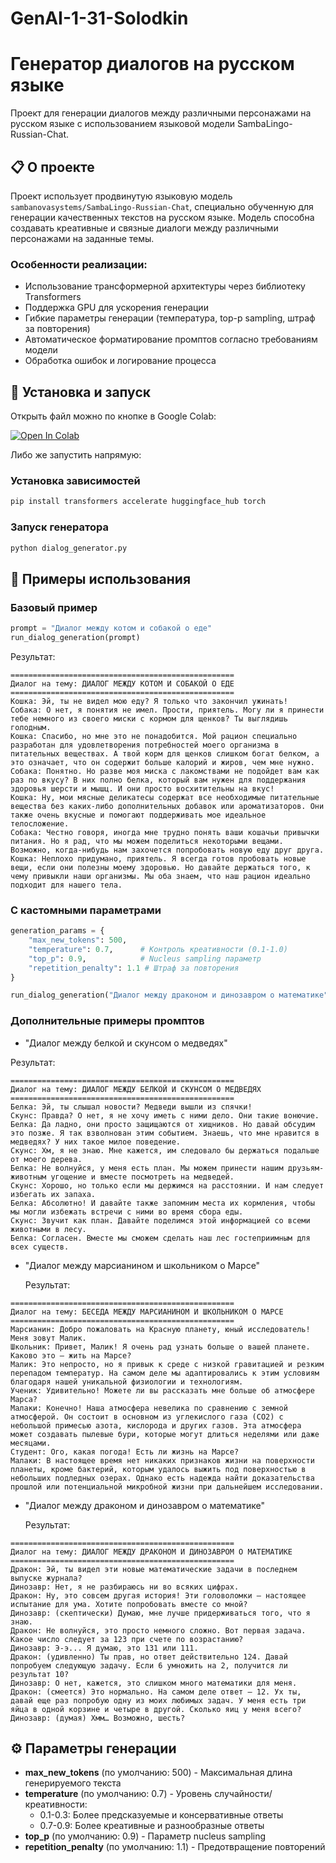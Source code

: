 # GenAI-1-31-Solodkin
# Генератор диалогов на русском языке

Проект для генерации диалогов между различными персонажами на русском языке с использованием языковой модели SambaLingo-Russian-Chat.

## 📋 О проекте

Проект использует продвинутую языковую модель `sambanovasystems/SambaLingo-Russian-Chat`, специально обученную для генерации качественных текстов на русском языке. Модель способна создавать креативные и связные диалоги между различными персонажами на заданные темы.

### Особенности реализации:
- Использование трансформерной архитектуры через библиотеку Transformers
- Поддержка GPU для ускорения генерации
- Гибкие параметры генерации (температура, top-p sampling, штраф за повторения)
- Автоматическое форматирование промптов согласно требованиям модели
- Обработка ошибок и логирование процесса

## 🚀 Установка и запуск

Открыть файл можно по кнопке в Google Colab:

[![Open In Colab](https://colab.research.google.com/assets/colab-badge.svg)](https://colab.research.google.com/github/FedorSolodkin/GenAI-1-31-Solodkin/blob/main/generate_dialog.ipynb)

Либо же запустить напрямую: 

### Установка зависимостей

```bash
pip install transformers accelerate huggingface_hub torch
```

### Запуск генератора

```bash
python dialog_generator.py
```

## 🎯 Примеры использования

### Базовый пример
```python
prompt = "Диалог между котом и собакой о еде"
run_dialog_generation(prompt)
```
Результат: 
```text
==================================================
Диалог на тему: ДИАЛОГ МЕЖДУ КОТОМ И СОБАКОЙ О ЕДЕ
==================================================
Кошка: Эй, ты не видел мою еду? Я только что закончил ужинать!
Собака: О нет, я понятия не имел. Прости, приятель. Могу ли я принести тебе немного из своего миски с кормом для щенков? Ты выглядишь голодным.
Кошка: Спасибо, но мне это не понадобится. Мой рацион специально разработан для удовлетворения потребностей моего организма в питательных веществах. А твой корм для щенков слишком богат белком, а это означает, что он содержит больше калорий и жиров, чем мне нужно.
Собака: Понятно. Но разве моя миска с лакомствами не подойдет вам как раз по вкусу? В них полно белка, который вам нужен для поддержания здоровья шерсти и мышц. И они просто восхитительны на вкус!
Кошка: Ну, мои мясные деликатесы содержат все необходимые питательные вещества без каких-либо дополнительных добавок или ароматизаторов. Они также очень вкусные и помогают поддерживать мое идеальное телосложение.
Собака: Честно говоря, иногда мне трудно понять ваши кошачьи привычки питания. Но я рад, что мы можем поделиться некоторыми вещами. Возможно, когда-нибудь нам захочется попробовать новую еду друг друга.
Кошка: Неплохо придумано, приятель. Я всегда готов пробовать новые вещи, если они полезны моему здоровью. Но давайте держаться того, к чему привыкли наши организмы. Мы оба знаем, что наш рацион идеально подходит для нашего тела.
```

### С кастомными параметрами
```python
generation_params = {
    "max_new_tokens": 500,
    "temperature": 0.7,      # Контроль креативности (0.1-1.0)
    "top_p": 0.9,            # Nucleus sampling параметр
    "repetition_penalty": 1.1 # Штраф за повторения
}

run_dialog_generation("Диалог между драконом и динозавром о математике", **generation_params)
```

### Дополнительные примеры промптов
- "Диалог между белкой и скунсом о медведях"

Результат:
```text
==================================================
Диалог на тему: ДИАЛОГ МЕЖДУ БЕЛКОЙ И СКУНСОМ О МЕДВЕДЯХ
==================================================
Белка: Эй, ты слышал новости? Медведи вышли из спячки!
Скунс: Правда? О нет, я не хочу иметь с ними дело. Они такие вонючие.
Белка: Да ладно, они просто защищаются от хищников. Но давай обсудим это позже. Я так взволнован этим событием. Знаешь, что мне нравится в медведях? У них такое милое поведение.
Скунс: Хм, я не знаю. Мне кажется, им следовало бы держаться подальше от моего дерева.
Белка: Не волнуйся, у меня есть план. Мы можем принести нашим друзьям-животным угощение и вместе посмотреть на медведей.
Скунс: Хорошо, но только если мы держимся на расстоянии. И нам следует избегать их запаха.
Белка: Абсолютно! И давайте также запомним места их кормления, чтобы мы могли избежать встречи с ними во время сбора еды.
Скунс: Звучит как план. Давайте поделимся этой информацией со всеми животными в лесу.
Белка: Согласен. Вместе мы сможем сделать наш лес гостеприимным для всех существ.
```
- "Диалог между марсианином и школьником о Марсе"

  Результат:
```text
==================================================
Диалог на тему: БЕСЕДА МЕЖДУ МАРСИАНИНОМ И ШКОЛЬНИКОМ О МАРСЕ
==================================================
Марсианин: Добро пожаловать на Красную планету, юный исследователь! Меня зовут Малик.
Школьник: Привет, Малик! Я очень рад узнать больше о вашей планете. Каково это — жить на Марсе?
Малик: Это непросто, но я привык к среде с низкой гравитацией и резким перепадом температур. На самом деле мы адаптировались к этим условиям благодаря нашей уникальной физиологии и технологиям.
Ученик: Удивительно! Можете ли вы рассказать мне больше об атмосфере Марса?
Малаки: Конечно! Наша атмосфера невелика по сравнению с земной атмосферой. Он состоит в основном из углекислого газа (CO2) с небольшой примесью азота, кислорода и других газов. Эта атмосфера может создавать пылевые бури, которые могут длиться неделями или даже месяцами.
Студент: Ого, какая погода! Есть ли жизнь на Марсе?
Малаки: В настоящее время нет никаких признаков жизни на поверхности планеты, кроме бактерий, которым удалось выжить под поверхностью в небольших подледных озерах. Однако есть надежда найти доказательства прошлой или потенциальной микробной жизни при дальнейшем исследовании.
```

- "Диалог между драконом и динозавром о математике"

  Результат:
```text
==================================================
Диалог на тему: ДИАЛОГ МЕЖДУ ДРАКОНОМ И ДИНОЗАВРОМ О МАТЕМАТИКЕ
==================================================
Дракон: Эй, ты видел эти новые математические задачи в последнем выпуске журнала?
Динозавр: Нет, я не разбираюсь ни во всяких цифрах.
Дракон: Ну, это совсем другая история! Эти головоломки — настоящее испытание для ума. Хотите попробовать вместе со мной?
Динозавр: (скептически) Думаю, мне лучше придерживаться того, что я знаю.
Дракон: Не волнуйся, это просто немного сложно. Вот первая задача. Какое число следует за 123 при счете по возрастанию?
Динозавр: Э-э... Я думаю, это 131 или 111.
Дракон: (удивленно) Ты прав, но ответ действительно 124. Давай попробуем следующую задачу. Если 6 умножить на 2, получится ли результат 10?
Динозавр: О нет, кажется, это слишком много математики для меня.
Дракон: (смеется) Это нормально. На самом деле ответ – 12. Ух ты, давай еще раз попробую одну из моих любимых задач. У меня есть три яйца в одной корзине и четыре в другой. Сколько яиц у меня всего?
Динозавр: (думая) Хмм… Возможно, шесть?
```

## ⚙️ Параметры генерации

- **max_new_tokens** (по умолчанию: 500) - Максимальная длина генерируемого текста
- **temperature** (по умолчанию: 0.7) - Уровень случайности/креативности:
  - 0.1-0.3: Более предсказуемые и консервативные ответы
  - 0.7-0.9: Более креативные и разнообразные ответы
- **top_p** (по умолчанию: 0.9) - Параметр nucleus sampling
- **repetition_penalty** (по умолчанию: 1.1) - Предотвращение повторений

